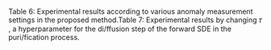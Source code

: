 Table 6: Experimental results according to various anomaly measurement settings in the proposed method.Table 7: Experimental results by changing 𝜏 , a hyperparameter for the di/ffusion step of the forward SDE in the puri/fication process.